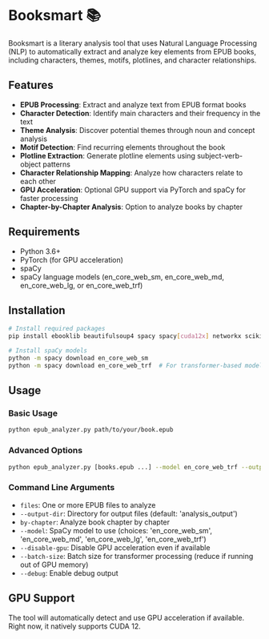 # Booksmart :books:

Booksmart is a literary analysis tool that uses Natural Language Processing (NLP) to automatically extract and analyze key elements from EPUB books, including characters, themes, motifs, plotlines, and character relationships.

## Features

- **EPUB Processing**: Extract and analyze text from EPUB format books
- **Character Detection**: Identify main characters and their frequency in the text
- **Theme Analysis**: Discover potential themes through noun and concept analysis
- **Motif Detection**: Find recurring elements throughout the book
- **Plotline Extraction**: Generate plotline elements using subject-verb-object patterns
- **Character Relationship Mapping**: Analyze how characters relate to each other
- **GPU Acceleration**: Optional GPU support via PyTorch and spaCy for faster processing
- **Chapter-by-Chapter Analysis**: Option to analyze books by chapter

## Requirements

- Python 3.6+
- PyTorch (for GPU acceleration)
- spaCy
- spaCy language models (en_core_web_sm, en_core_web_md, en_core_web_lg, or en_core_web_trf)

## Installation

```bash
# Install required packages
pip install ebooklib beautifulsoup4 spacy spacy[cuda12x] networkx scikit-learn

# Install spaCy models
python -m spacy download en_core_web_sm
python -m spacy download en_core_web_trf  # For transformer-based model (optional but more accurate)
```

## Usage
### Basic Usage
```bash
python epub_analyzer.py path/to/your/book.epub
```

### Advanced Options
```bash
python epub_analyzer.py [books.epub ...] --model en_core_web_trf --output-dir analysis_results --by-chapter
```

### Command Line Arguments
- `files`: One or more EPUB files to analyze
- `--output-dir`: Directory for output files (default: 'analysis_output')
- `by-chapter`: Analyze book chapter by chapter
- `--model`:  SpaCy model to use (choices: 'en_core_web_sm', 'en_core_web_md', 'en_core_web_lg', 'en_core_web_trf')
- `--disable-gpu`: Disable GPU acceleration even if available
- `--batch-size`: Batch size for transformer processing (reduce if running out of GPU memory)
- `--debug`: Enable debug output

## GPU Support
The tool will automatically detect and use GPU acceleration if available. Right now, it natively supports CUDA 12.